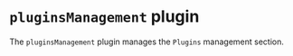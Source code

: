 # `pluginsManagement` plugin

The `pluginsManagement` plugin manages the `Plugins` management section.
